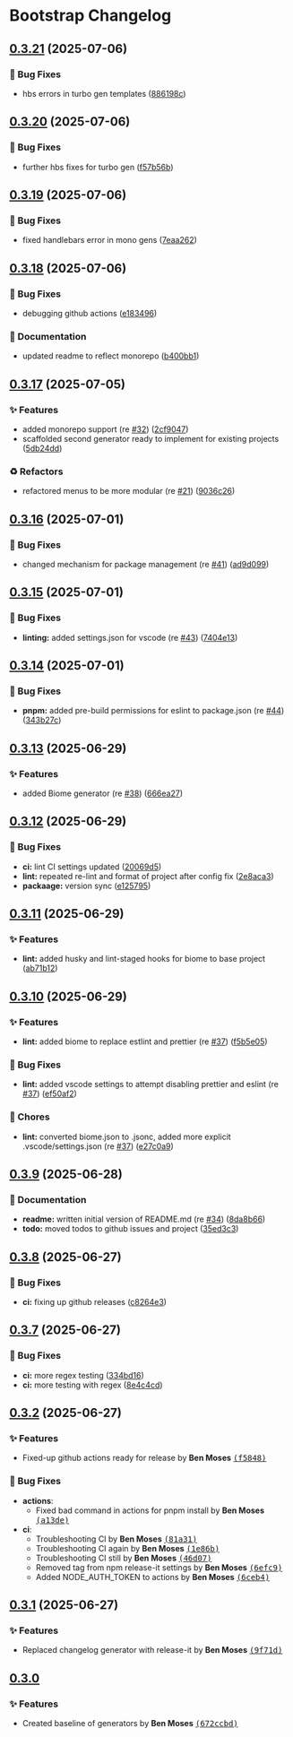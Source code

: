 # Bootstrap Changelog

## [0.3.21](https://github.com/benjymoses/bootstrap/compare/v0.3.20...v0.3.21) (2025-07-06)

### :bug: Bug Fixes

* hbs errors in turbo gen templates ([886198c](https://github.com/benjymoses/bootstrap/commit/886198c29b63a39aea718a69dfb858a077dcf478))

## [0.3.20](https://github.com/benjymoses/bootstrap/compare/v0.3.19...v0.3.20) (2025-07-06)

### :bug: Bug Fixes

* further hbs fixes for turbo gen ([f57b56b](https://github.com/benjymoses/bootstrap/commit/f57b56b4e12606a8db83bf4a8ce5d84d623cb69c))

## [0.3.19](https://github.com/benjymoses/bootstrap/compare/v0.3.18...v0.3.19) (2025-07-06)

### :bug: Bug Fixes

* fixed handlebars error in mono gens ([7eaa262](https://github.com/benjymoses/bootstrap/commit/7eaa262f82736e043548645ea7419d7ca0316e68))

## [0.3.18](https://github.com/benjymoses/bootstrap/compare/v0.3.17...v0.3.18) (2025-07-06)

### :bug: Bug Fixes

* debugging github actions ([e183496](https://github.com/benjymoses/bootstrap/commit/e1834960caf8c6c467d2cd587d24f2e246ca2369))

### :memo: Documentation

* updated readme to reflect monorepo ([b400bb1](https://github.com/benjymoses/bootstrap/commit/b400bb162a5bf6e9b5b3432850d83a7de6dcfd08))

## [0.3.17](https://github.com/benjymoses/bootstrap/compare/v0.3.16...v0.3.17) (2025-07-05)

### :sparkles: Features

* added monorepo support (re [#32](https://github.com/benjymoses/bootstrap/issues/32)) ([2cf9047](https://github.com/benjymoses/bootstrap/commit/2cf904727290d4719361789484048a936ebbbe34))
* scaffolded second generator ready to implement for existing projects ([5db24dd](https://github.com/benjymoses/bootstrap/commit/5db24dd4a04bf5667628f5f377d443e6dca7fe32))

### :recycle: Refactors

* refactored menus to be more modular (re [#21](https://github.com/benjymoses/bootstrap/issues/21)) ([9036c26](https://github.com/benjymoses/bootstrap/commit/9036c26632e051e097ff589d8807909a4aa4d4d4))

## [0.3.16](https://github.com/benjymoses/bootstrap/compare/v0.3.15...v0.3.16) (2025-07-01)

### :bug: Bug Fixes

* changed mechanism for package management (re [#41](https://github.com/benjymoses/bootstrap/issues/41)) ([ad9d099](https://github.com/benjymoses/bootstrap/commit/ad9d099f97f9b0fbf71ba75ca57cf2c3540f1245))

## [0.3.15](https://github.com/benjymoses/bootstrap/compare/v0.3.14...v0.3.15) (2025-07-01)

### :bug: Bug Fixes

* **linting:** added settings.json for vscode (re [#43](https://github.com/benjymoses/bootstrap/issues/43)) ([7404e13](https://github.com/benjymoses/bootstrap/commit/7404e137565272d39903f077faa7e61f665ad40c))

## [0.3.14](https://github.com/benjymoses/bootstrap/compare/v0.3.13...v0.3.14) (2025-07-01)

### :bug: Bug Fixes

* **pnpm:** added pre-build permissions for eslint to package.json (re [#44](https://github.com/benjymoses/bootstrap/issues/44)) ([343b27c](https://github.com/benjymoses/bootstrap/commit/343b27c2c2ffde9e4d7c8c73b74c743a78606c28))

## [0.3.13](https://github.com/benjymoses/bootstrap/compare/v0.3.12...v0.3.13) (2025-06-29)

### :sparkles: Features

* added Biome generator (re [#38](https://github.com/benjymoses/bootstrap/issues/38)) ([666ea27](https://github.com/benjymoses/bootstrap/commit/666ea27b08f3c1e7936dcf10157e522365df051f))

## [0.3.12](https://github.com/benjymoses/bootstrap/compare/v0.3.11...v0.3.12) (2025-06-29)

### :bug: Bug Fixes

* **ci:** lint CI settings updated ([20069d5](https://github.com/benjymoses/bootstrap/commit/20069d5529a1b0eae59435611d1a44d6725f483f))
* **lint:** repeated re-lint and format of project after config fix ([2e8aca3](https://github.com/benjymoses/bootstrap/commit/2e8aca31170238995cbe80c172b8045aa759cd06))
* **packaage:** version sync ([e125795](https://github.com/benjymoses/bootstrap/commit/e12579545a1366d6d538dde44580ad80d4d15818))

## [0.3.11](https://github.com/benjymoses/bootstrap/compare/v0.3.10...v0.3.11) (2025-06-29)

### :sparkles: Features

* **lint:** added husky and lint-staged hooks for biome to base project ([ab71b12](https://github.com/benjymoses/bootstrap/commit/ab71b1252d974bc6e815a40e012f7d57452a0237))

## [0.3.10](https://github.com/benjymoses/bootstrap/compare/v0.3.9...v0.3.10) (2025-06-29)

### :sparkles: Features

* **lint:** added biome to replace estlint and prettier (re [#37](https://github.com/benjymoses/bootstrap/issues/37)) ([f5b5e05](https://github.com/benjymoses/bootstrap/commit/f5b5e05bc6041addd1052e61a4be500b63b281ff))

### :bug: Bug Fixes

* **lint:** added vscode settings to attempt disabling prettier and eslint (re [#37](https://github.com/benjymoses/bootstrap/issues/37)) ([ef50af2](https://github.com/benjymoses/bootstrap/commit/ef50af258cfb64cce08cb735c103869030f21f9a))

### :wrench: Chores

* **lint:** converted biome.json to .jsonc, added more explicit .vscode/settings.json (re [#37](https://github.com/benjymoses/bootstrap/issues/37)) ([e27c0a9](https://github.com/benjymoses/bootstrap/commit/e27c0a905c8c7b79470fa72bd5f282436caccbae))

## [0.3.9](https://github.com/benjymoses/bootstrap/compare/v0.3.8...v0.3.9) (2025-06-28)

### :memo: Documentation

* **readme:** written initial version of README.md (re [#34](https://github.com/benjymoses/bootstrap/issues/34)) ([8da8b66](https://github.com/benjymoses/bootstrap/commit/8da8b6693c6c3ecd2242e7a24cf4de4802056389))
* **todo:** moved todos to github issues and project ([35ed3c3](https://github.com/benjymoses/bootstrap/commit/35ed3c30f9fc75c68060c9774cd3e2a1fd9ba283))

## [0.3.8](https://github.com/benjymoses/bootstrap/compare/v0.3.7...v0.3.8) (2025-06-27)

### :bug: Bug Fixes

* **ci:** fixing up github releases ([c8264e3](https://github.com/benjymoses/bootstrap/commit/c8264e3a91e375d701d1578f76c6b06d61cbc37e))

## [0.3.7](https://github.com/benjymoses/bootstrap/compare/v0.3.6...v0.3.7) (2025-06-27)

### :bug: Bug Fixes

- **ci:** more regex testing ([334bd16](https://github.com/benjymoses/bootstrap/commit/334bd169dbcf9237dd99303aa5f8e17a8e4f68ec))
- **ci:** more testing with regex ([8e4c4cd](https://github.com/benjymoses/bootstrap/commit/8e4c4cd33195274774018aebec40a0164c3962d0))

## [0.3.2](https://github.com/benjymoses/bootstrap/compare/v0.3.1...v0.3.2) (2025-06-27)

### :sparkles: Features

- Fixed-up github actions ready for release by **Ben Moses** [<samp>(f5848)</samp>](https://github.com/benjymoses/bootstrap/commit/f584898)

### :bug: Bug Fixes

- **actions**:
  - Fixed bad command in actions for pnpm install by **Ben Moses** [<samp>(a13de)</samp>](https://github.com/benjymoses/bootstrap/commit/a13de39)
- **ci**:
  - Troubleshooting CI by **Ben Moses** [<samp>(81a31)</samp>](https://github.com/benjymoses/bootstrap/commit/81a3172)
  - Troubleshooting CI again by **Ben Moses** [<samp>(1e86b)</samp>](https://github.com/benjymoses/bootstrap/commit/1e86bcf)
  - Troubleshooting CI still by **Ben Moses** [<samp>(46d07)</samp>](https://github.com/benjymoses/bootstrap/commit/46d0734)
  - Removed tag from npm release-it settings by **Ben Moses** [<samp>(6efc9)</samp>](https://github.com/benjymoses/bootstrap/commit/6efc902)
  - Added NODE_AUTH_TOKEN to actions by **Ben Moses** [<samp>(6ceb4)</samp>](https://github.com/benjymoses/bootstrap/commit/6ceb427)

## [0.3.1](https://github.com/benjymoses/bootstrap/compare/v0.3.0...v0.3.1) (2025-06-27)

### :sparkles: Features

- Replaced changelog generator with release-it by **Ben Moses** [<samp>(9f71d)</samp>](https://github.com/benjymoses/bootstrap/commit/9f71d2a)

## [0.3.0](https://github.com/benjymoses/bootstrap/compare/v0.2.0...0.3.0)

### :sparkles: Features

- Created baseline of generators by **Ben Moses** [<samp>(672ccbd)</samp>](https://github.com/benjymoses/bootstrap/commit/672ccbd2a)
